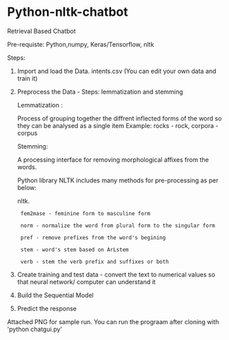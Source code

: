 # Python-nltk-chatbot
Retrieval Based Chatbot

Pre-requiste: Python,numpy, Keras/Tensorflow, nltk

Steps: 
1) Import and load the Data. intents.csv (You can edit your own data and train it)
2) Preprocess the Data -
    Steps: lemmatization and stemming
    
    Lemmatization :
      
      Process of grouping together the diffrent inflected forms of the word so they can be analysed as a single item
      Example: rocks - rock, corpora - corpus
    
    Stemming:
      
      A processing interface for removing morphological affixes from the words. 
    
    Python library NLTK includes many methods for pre-processing as per below:
     
     nltk.
     
        fem2mase - feminine form to masculine form
        
        norm - normalize the word from plural form to the singular form
        
        pref - remove prefixes from the word's begining
        
        stem - word's stem based on ArLstem
        
        verb - stem the verb prefix and suffixes or both
        
 3) Create training and test data - convert the text to numerical values so that neural network/ computer can understand it
 4) Build the Sequential Model
 5) Predict the response
    

Attached PNG for sample run. You can run the prograam after cloning with 'python chatgui.py'
